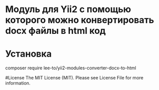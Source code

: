 # Модуль для Yii2 с помощью которого можно конвертировать docx файлы в html код

# Установка
composer require lee-to/yii2-modules-converter-docx-to-html

#License
The MIT License (MIT). Please see License File for more information.
